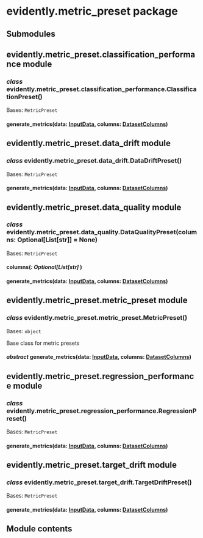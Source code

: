 # evidently.metric_preset package

## Submodules

## evidently.metric_preset.classification_performance module


### _class_ evidently.metric_preset.classification_performance.ClassificationPreset()
Bases: `MetricPreset`


#### generate_metrics(data: [InputData](api-reference/evidently.metrics.md#evidently.metrics.base_metric.InputData), columns: [DatasetColumns](api-reference/evidently.utils.md#evidently.utils.data_operations.DatasetColumns))
## evidently.metric_preset.data_drift module


### _class_ evidently.metric_preset.data_drift.DataDriftPreset()
Bases: `MetricPreset`


#### generate_metrics(data: [InputData](api-reference/evidently.metrics.md#evidently.metrics.base_metric.InputData), columns: [DatasetColumns](api-reference/evidently.utils.md#evidently.utils.data_operations.DatasetColumns))
## evidently.metric_preset.data_quality module


### _class_ evidently.metric_preset.data_quality.DataQualityPreset(columns: Optional[List[str]] = None)
Bases: `MetricPreset`


#### columns(_: Optional[List[str]_ )

#### generate_metrics(data: [InputData](api-reference/evidently.metrics.md#evidently.metrics.base_metric.InputData), columns: [DatasetColumns](api-reference/evidently.utils.md#evidently.utils.data_operations.DatasetColumns))
## evidently.metric_preset.metric_preset module


### _class_ evidently.metric_preset.metric_preset.MetricPreset()
Bases: `object`

Base class for metric presets


#### _abstract_ generate_metrics(data: [InputData](api-reference/evidently.metrics.md#evidently.metrics.base_metric.InputData), columns: [DatasetColumns](api-reference/evidently.utils.md#evidently.utils.data_operations.DatasetColumns))
## evidently.metric_preset.regression_performance module


### _class_ evidently.metric_preset.regression_performance.RegressionPreset()
Bases: `MetricPreset`


#### generate_metrics(data: [InputData](api-reference/evidently.metrics.md#evidently.metrics.base_metric.InputData), columns: [DatasetColumns](api-reference/evidently.utils.md#evidently.utils.data_operations.DatasetColumns))
## evidently.metric_preset.target_drift module


### _class_ evidently.metric_preset.target_drift.TargetDriftPreset()
Bases: `MetricPreset`


#### generate_metrics(data: [InputData](api-reference/evidently.metrics.md#evidently.metrics.base_metric.InputData), columns: [DatasetColumns](api-reference/evidently.utils.md#evidently.utils.data_operations.DatasetColumns))
## Module contents
